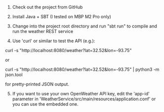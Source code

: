 1. Check out the project from GitHub

2. Install Java + SBT (I tested on MBP M2 Pro only)

3. Change into the project root directory and run "sbt run" to compile and run the weather REST service

4. Use 'curl' or similar to test the API (e.g.):
   
  curl -s "http://localhost:8080/weather?lat=32.52&lon=-93.75"

  or

  curl -s "http://localhost:8080/weather?lat=32.52&lon=-93.75" | python3 -m json.tool

  for pretty-printed JSON output.
  
5. If you want to use your own OpenWeather API key, edit the 'app-id' parameter in
  'WeatherService/src/main/resources/application.conf' or you can use the embedded one.
